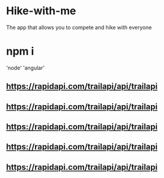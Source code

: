 # Hike-with-me
The app that allows you to compete and hike with everyone

# npm i 
'node'
'angular'




## https://rapidapi.com/trailapi/api/trailapi
<!-- var axios = require("axios").default;

var options = {
  method: 'GET',
  url: 'https://trailapi-trailapi.p.rapidapi.com/trails/map/%7Bid%7D/gpx/',
  headers: {
    'x-rapidapi-host': 'trailapi-trailapi.p.rapidapi.com',
    'x-rapidapi-key': 'SIGN-UP-FOR-KEY'
  }
};

axios.request(options).then(function (response) {
	console.log(response.data);
}).catch(function (error) {
	console.error(error);
}); -->

## https://rapidapi.com/trailapi/api/trailapi
<!-- var axios = require("axios").default;

var options = {
  method: 'GET',
  url: 'https://trailapi-trailapi.p.rapidapi.com/trails/%7Bid%7D/maps/',
  headers: {
    'x-rapidapi-host': 'trailapi-trailapi.p.rapidapi.com',
    'x-rapidapi-key': 'SIGN-UP-FOR-KEY'
  }
};

axios.request(options).then(function (response) {
	console.log(response.data);
}).catch(function (error) {
	console.error(error);
}); -->

## https://rapidapi.com/trailapi/api/trailapi
<!-- var axios = require("axios").default;

var options = {
  method: 'GET',
  url: 'https://trailapi-trailapi.p.rapidapi.com/trails/%7Bid%7D',
  headers: {
    'x-rapidapi-host': 'trailapi-trailapi.p.rapidapi.com',
    'x-rapidapi-key': 'SIGN-UP-FOR-KEY'
  }
};

axios.request(options).then(function (response) {
	console.log(response.data);
}).catch(function (error) {
	console.error(error);
}); -->

## https://rapidapi.com/trailapi/api/trailapi
<!-- var axios = require("axios").default;

var options = {
  method: 'GET',
  url: 'https://trailapi-trailapi.p.rapidapi.com/trails/explore/',
  params: {lat: '<REQUIRED>', lon: '<REQUIRED>'},
  headers: {
    'x-rapidapi-host': 'trailapi-trailapi.p.rapidapi.com',
    'x-rapidapi-key': 'SIGN-UP-FOR-KEY'
  }
};

axios.request(options).then(function (response) {
	console.log(response.data);
}).catch(function (error) {
	console.error(error);
}); -->

## https://rapidapi.com/trailapi/api/trailapi
<!-- var axios = require("axios").default;

var options = {
  method: 'GET',
  url: 'https://trailapi-trailapi.p.rapidapi.com/activity/',
  params: {
    lat: '34.1',
    limit: '25',
    lon: '-105.2',
    'q-city_cont': 'Denver',
    'q-country_cont': 'Australia',
    'q-state_cont': 'California',
    radius: '25',
    'q-activities_activity_type_name_eq': 'hiking'
  },
  headers: {
    'x-rapidapi-host': 'trailapi-trailapi.p.rapidapi.com',
    'x-rapidapi-key': 'SIGN-UP-FOR-KEY'
  }
};

axios.request(options).then(function (response) {
	console.log(response.data);
}).catch(function (error) {
	console.error(error);
}); -->
